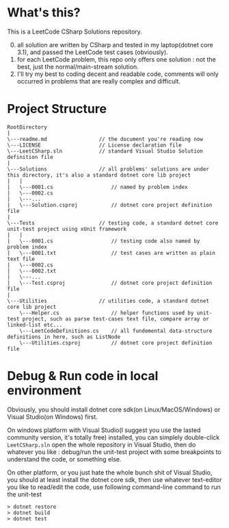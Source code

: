 # What's this?

This is a LeetCode CSharp Solutions repository.

0. all solution are written by CSharp and tested in my laptop(dotnet core 3.1), and passed the LeetCode test cases (obviously).
0. for each LeetCode problem, this repo only offers one solution : not the best, just the normal/main-stream solution.
0. I'll try my best to coding decent and readable code, comments will only occurred in problems that are really complex and difficult.

# Project Structure

```
RootDirectory
|
\---readme.md                 // the document you're reading now
\---LICENSE                   // License declaration file
\---LeetCSharp.sln            // standard Visual Studio Solution definition file
|
\---Solutions                 // all problems' solutions are under this directory, it's also a standard dotnet core lib project
|   |
|   \---0001.cs                   // named by problem index
|   \---0002.cs
|   \---...
|   \---Solution.csproj           // dotnet core project definition file
|
\---Tests                     // testing code, a standard dotnet core unit-test project using xUnit framework
|   |
|   \---0001.cs                   // testing code also named by problem index
|   \---0001.txt                  // test cases are written as plain text file
|   \---0002.cs
|   \---0002.txt
|   \---...
|   \---Test.csproj               // dotnet core project definition file
|
\---Utilities                 // utilities code, a standard dotnet core lib project
    \---Helper.cs                 // helper functions used by unit-test project, such as parse test-cases text file, compare array or linked-list etc...
    \---LeetCodeDefinitions.cs    // all fundemental data-structure definitions in here, such as ListNode
    \---Utilities.csproj          // dotnet core project definition file

```

# Debug & Run code in local environment

Obviously, you should install dotnet core sdk(on Linux/MacOS/Windows) or Visual Studio(on Windows) first.

On windows platform with Visual Studio(I suggest you use the lasted community version, it's totally free) installed, you can simplely double-click `LeetCSharp.sln` open the whole repository in Visual Studio, then do whatever you like : debug/run the unit-test project with some breakpoints to understand the code, or something else.

On other platform, or you just hate the whole bunch shit of Visual Studio, you should at least install the dotnet core sdk, then use whatever text-editor you like to read/edit the code, use following command-line command to run the unit-test

```
> dotnet restore
> dotnet build
> dotnet test
```